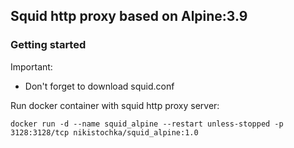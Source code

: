 ## Squid http proxy based on Alpine:3.9

### Getting started

Important:
- Don't forget to download squid.conf

Run docker container with squid http proxy server:

```
docker run -d --name squid_alpine --restart unless-stopped -p 3128:3128/tcp nikistochka/squid_alpine:1.0
```
